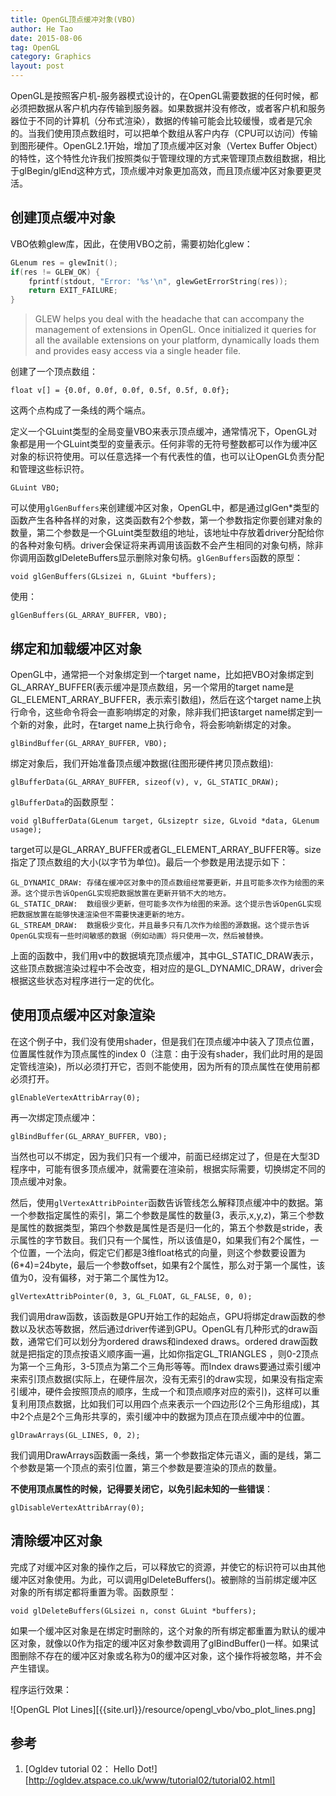 ```yaml
---
title: OpenGL顶点缓冲对象(VBO)
author: He Tao
date: 2015-08-06
tag: OpenGL
category: Graphics
layout: post
---
```


OpenGL是按照客户机-服务器模式设计的，在OpenGL需要数据的任何时候，都必须把数据从客户机内存传输到服务器。如果数据并没有修改，或者客户机和服务器位于不同的计算机（分布式渲染），数据的传输可能会比较缓慢，或者是冗余的。当我们使用顶点数组时，可以把单个数组从客户内存（CPU可以访问）传输到图形硬件。OpenGL2.1开始，增加了顶点缓冲区对象（Vertex Buffer Object）的特性，这个特性允许我们按照类似于管理纹理的方式来管理顶点数组数据，相比于glBegin/glEnd这种方式，顶点缓冲对象更加高效，而且顶点缓冲区对象要更灵活。

<!--more-->

创建顶点缓冲对象
-------------

VBO依赖glew库，因此，在使用VBO之前，需要初始化glew：

```c
GLenum res = glewInit();
if(res != GLEW_OK) {
    fprintf(stdout, "Error: '%s'\n", glewGetErrorString(res));
    return EXIT_FAILURE;
}
```

>  GLEW helps you deal with the headache that can accompany the management of extensions in OpenGL. Once initialized it queries for all the available extensions on your platform, dynamically loads them and provides easy access via a single header file.

创建了一个顶点数组：

    float v[] = {0.0f, 0.0f, 0.0f, 0.5f, 0.5f, 0.0f};

这两个点构成了一条线的两个端点。

定义一个GLuint类型的全局变量VBO来表示顶点缓冲，通常情况下，OpenGL对象都是用一个GLuint类型的变量表示。任何非零的无符号整数都可以作为缓冲区对象的标识符使用。可以任意选择一个有代表性的值，也可以让OpenGL负责分配和管理这些标识符。

    GLuint VBO;

可以使用`glGenBuffers`来创建缓冲区对象，OpenGL中，都是通过glGen*类型的函数产生各种各样的对象，这类函数有2个参数，第一个参数指定你要创建对象的数量，第二个参数是一个GLuint类型数组的地址，该地址中存放着driver分配给你的各种对象句柄。driver会保证将来再调用该函数不会产生相同的对象句柄，除非你调用函数glDeleteBuffers显示删除对象句柄。`glGenBuffers`函数的原型：

    void glGenBuffers(GLsizei n, GLuint *buffers);

使用：

    glGenBuffers(GL_ARRAY_BUFFER, VBO);

绑定和加载缓冲区对象
-----------------

OpenGL中，通常把一个对象绑定到一个target name，比如把VBO对象绑定到GL_ARRAY_BUFFER(表示缓冲是顶点数组，另一个常用的target name是GL_ELEMENT_ARRAY_BUFFER，表示索引数组)，然后在这个target name上执行命令，这些命令将会一直影响绑定的对象，除非我们把该target name绑定到一个新的对象，此时，在target name上执行命令，将会影响新绑定的对象。

    glBindBuffer(GL_ARRAY_BUFFER, VBO);

绑定对象后，我们开始准备顶点缓冲数据(往图形硬件拷贝顶点数组):

    glBufferData(GL_ARRAY_BUFFER, sizeof(v), v, GL_STATIC_DRAW);

`glBufferData`的函数原型：

    void glBufferData(GLenum target, GLsizeptr size, GLvoid *data, GLenum usage);

target可以是GL_ARRAY_BUFFER或者GL_ELEMENT_ARRAY_BUFFER等。size指定了顶点数组的大小(以字节为单位)。最后一个参数是用法提示如下：

    GL_DYNAMIC_DRAW: 存储在缓冲区对象中的顶点数组经常要更新，并且可能多次作为绘图的来源。这个提示告诉OpenGL实现把数据放置在更新开销不大的地方。
    GL_STATIC_DRAW:  数组很少更新，但可能多次作为绘图的来源。这个提示告诉OpenGL实现把数据放置在能够快速渲染但不需要快速更新的地方。
    GL_STREAM_DRAW:  数据极少变化，并且最多只有几次作为绘图的源数据。这个提示告诉OpenGL实现有一些时间敏感的数据（例如动画）将只使用一次，然后被替换。

上面的函数中，我们用v中的数据填充顶点缓冲，其中GL_STATIC_DRAW表示，这些顶点数据渲染过程中不会改变，相对应的是GL_DYNAMIC_DRAW，driver会根据这些状态对程序进行一定的优化。

使用顶点缓冲区对象渲染
-------------------

在这个例子中，我们没有使用shader，但是我们在顶点缓冲中装入了顶点位置，位置属性就作为顶点属性的index 0（注意：由于没有shader，我们此时用的是固定管线渲染)，所以必须打开它，否则不能使用，因为所有的顶点属性在使用前都必须打开。

    glEnableVertexAttribArray(0);

再一次绑定顶点缓冲：

    glBindBuffer(GL_ARRAY_BUFFER, VBO);

当然也可以不绑定，因为我们只有一个缓冲，前面已经绑定过了，但是在大型3D程序中，可能有很多顶点缓冲，就需要在渲染前，根据实际需要，切换绑定不同的顶点缓冲对象。

然后，使用`glVertexAttribPointer`函数告诉管线怎么解释顶点缓冲中的数据。第一个参数指定属性的索引，第二个参数是属性的数量(3，表示,x,y,z)，第三个参数是属性的数据类型，第四个参数是属性是否是归一化的，第五个参数是stride，表示属性的字节数目。我们只有一个属性，所以该值是0，如果我们有2个属性，一个位置，一个法向，假定它们都是3维float格式的向量，则这个参数要设置为(6*4)=24byte，最后一个参数offset，如果有2个属性，那么对于第一个属性，该值为0，没有偏移，对于第二个属性为12。

    glVertexAttribPointer(0, 3, GL_FLOAT, GL_FALSE, 0, 0);

我们调用draw函数，该函数是GPU开始工作的起始点，GPU将绑定draw函数的参数以及状态等数据，然后通过driver传递到GPU。OpenGL有几种形式的draw函数，通常它们可以划分为ordered draws和indexed draws。ordered draw函数就是把指定的顶点按语义顺序画一遍，比如你指定GL_TRIANGLES ，则0-2顶点为第一个三角形，3-5顶点为第二个三角形等等。而Index draws要通过索引缓冲来索引顶点数据(实际上，在硬件层次，没有无索引的draw实现，如果没有指定索引缓冲，硬件会按照顶点的顺序，生成一个和顶点顺序对应的索引)，这样可以重复利用顶点数据，比如我们可以用四个点来表示一个四边形(2个三角形组成)，其中2个点是2个三角形共享的，索引缓冲中的数据为顶点在顶点缓冲中的位置。

    glDrawArrays(GL_LINES, 0, 2);

我们调用DrawArrays函数画一条线，第一个参数指定体元语义，画的是线，第二个参数是第一个顶点的索引位置，第三个参数是要渲染的顶点的数量。

**不使用顶点属性的时候，记得要关闭它，以免引起未知的一些错误**：

    glDisableVertexAttribArray(0);

清除缓冲区对象
------------

完成了对缓冲区对象的操作之后，可以释放它的资源，并使它的标识符可以由其他缓冲区对象使用。为此，可以调用glDeleteBuffers()。被删除的当前绑定缓冲区对象的所有绑定都将重置为零。函数原型：

    void glDeleteBuffers(GLsizei n, const GLuint *buffers); 

如果一个缓冲区对象是在绑定时删除的，这个对象的所有绑定都重置为默认的缓冲区对象，就像以0作为指定的缓冲区对象参数调用了glBindBuffer()一样。如果试图删除不存在的缓冲区对象或名称为0的缓冲区对象，这个操作将被忽略，并不会产生错误。

程序运行效果：

![OpenGL Plot Lines][{{site.url}}/resource/opengl_vbo/vbo_plot_lines.png]

参考
-----

1. [Ogldev tutorial 02： Hello Dot!][http://ogldev.atspace.co.uk/www/tutorial02/tutorial02.html]

